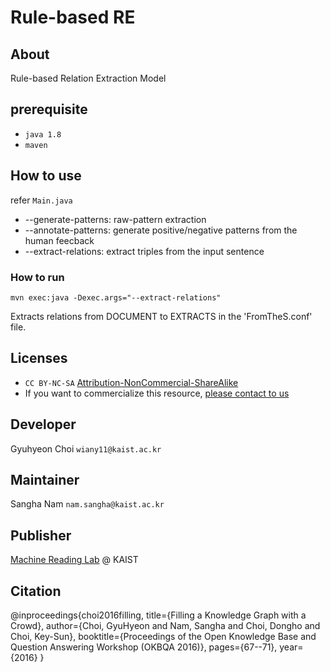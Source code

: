 # Rule-based RE

## About

Rule-based Relation Extraction Model

## prerequisite
* `java 1.8`
* `maven`

## How to use
refer `Main.java`

* --generate-patterns: raw-pattern extraction
* --annotate-patterns: generate positive/negative patterns from the human feecback
* --extract-relations: extract triples from the input sentence

### How to run
`mvn exec:java -Dexec.args="--extract-relations"`

Extracts relations from DOCUMENT to EXTRACTS in the 'FromTheS.conf' file.

## Licenses
* `CC BY-NC-SA` [Attribution-NonCommercial-ShareAlike](https://creativecommons.org/licenses/by-nc-sa/2.0/)
* If you want to commercialize this resource, [please contact to us](http://mrlab.kaist.ac.kr/contact)

## Developer
Gyuhyeon Choi `wiany11@kaist.ac.kr`

## Maintainer
Sangha Nam `nam.sangha@kaist.ac.kr`

## Publisher
[Machine Reading Lab](http://mrlab.kaist.ac.kr/) @ KAIST

## Citation
@inproceedings{choi2016filling,
  title={Filling a Knowledge Graph with a Crowd},
  author={Choi, GyuHyeon and Nam, Sangha and Choi, Dongho and Choi, Key-Sun},
  booktitle={Proceedings of the Open Knowledge Base and Question Answering Workshop (OKBQA 2016)},
  pages={67--71},
  year={2016}
}
